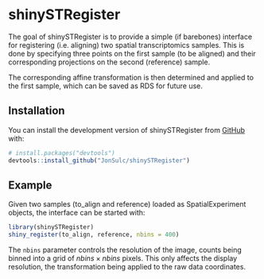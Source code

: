 
# shinySTRegister

<!-- badges: start -->
<!-- badges: end -->

The goal of shinySTRegister is to provide a simple (if barebones) interface for
registering (i.e. aligning) two spatial transcriptomics samples. This is done by
specifying three points on the first sample (to be aligned) and their
corresponding projections on the second (reference) sample.

The corresponding affine transformation is then determined and applied to the
first sample, which can be saved as RDS for future use.

## Installation

You can install the development version of shinySTRegister from
[GitHub](https://github.com/) with:

``` r
# install.packages("devtools")
devtools::install_github("JonSulc/shinySTRegister")
```

## Example

Given two samples (to_align and reference) loaded as SpatialExperiment objects,
the interface can be started with:

``` r
library(shinySTRegister)
shiny_register(to_align, reference, nbins = 400)
```

The `nbins` parameter controls the resolution of the image, counts being binned
into a grid of $nbins \times nbins$ pixels. This only affects the display
resolution, the transformation being applied to the raw data coordinates.

